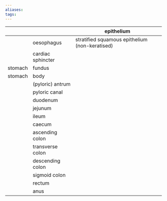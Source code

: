 ```yaml
---
aliases: 
tags: 
---
```





|         |                   | epithelium                                     |
| ------- | ----------------- | ---------------------------------------------- |
|         | oesophagus        | stratified squamous epithelium (non-keratised) |
|         | cardiac sphincter |                                                |
| stomach | fundus            |                                                |
| stomach | body              |                                                |
|         | (pyloric) antrum  |                                                |
|         | pyloric canal     |                                                |
|         | duodenum          |                                                |
|         | jejunum           |                                                |
|         | ileum             |                                                |
|         | caecum            |                                                |
|         | ascending colon   |                                                |
|         | transverse colon  |                                                |
|         | descending colon  |                                                |
|         | sigmoid colon     |                                                |
|         | rectum            |                                                |
|         | anus              |                                                |
